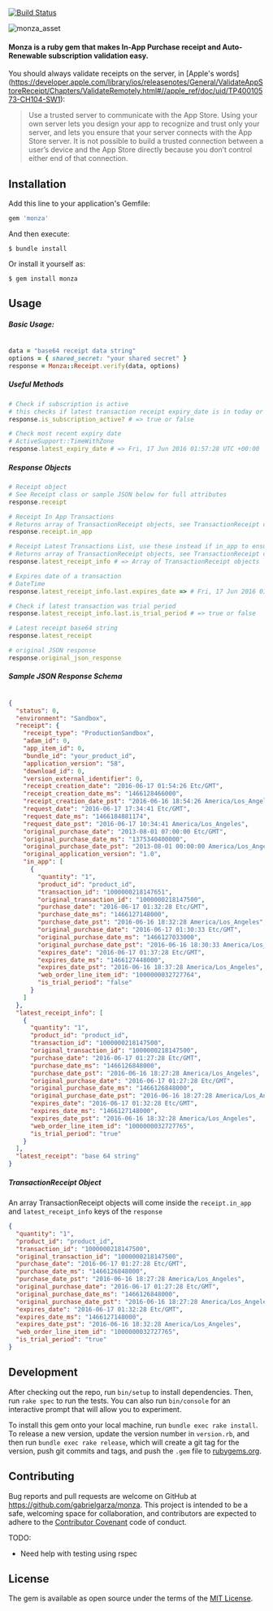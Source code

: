 [![Build Status](https://travis-ci.org/gabrielgarza/monza.svg?branch=master)](https://travis-ci.org/gabrielgarza/monza)

![monza_asset](https://cloud.githubusercontent.com/assets/1076706/16257552/1baa36f8-380e-11e6-8730-cbbd1fe73c6c.png)

#### Monza is a ruby gem that makes In-App Purchase receipt and Auto-Renewable subscription validation easy.

You should always validate receipts on the server, in [Apple's words] (https://developer.apple.com/library/ios/releasenotes/General/ValidateAppStoreReceipt/Chapters/ValidateRemotely.html#//apple_ref/doc/uid/TP40010573-CH104-SW1):
> Use a trusted server to communicate with the App Store. Using your own server lets you design your app to recognize and trust only your server, and lets you ensure that your server connects with the App Store server. It is not possible to build a trusted connection between a user’s device and the App Store directly because you don’t control either end of that connection.

## Installation

Add this line to your application's Gemfile:

```ruby
gem 'monza'
```

And then execute:

    $ bundle install

Or install it yourself as:

    $ gem install monza

## Usage

##### Basic Usage:
```ruby

data = "base64 receipt data string"
options = { shared_secret: "your shared secret" }
response = Monza::Receipt.verify(data, options)

```

##### Useful Methods
```ruby
# Check if subscription is active
# this checks if latest transaction receipt expiry_date is in today or the future
response.is_subscription_active? # => true or false

# Check most recent expiry date
# ActiveSupport::TimeWithZone
response.latest_expiry_date # => Fri, 17 Jun 2016 01:57:28 UTC +00:00

```

##### Response Objects
```ruby
# Receipt object
# See Receipt class or sample JSON below for full attributes
response.receipt

# Receipt In App Transactions
# Returns array of TransactionReceipt objects, see TransactionReceipt class or sample JSON below for full attributes
response.receipt.in_app

# Receipt Latest Transactions List, use these instead if in_app to ensure you always have the latest
# Returns array of TransactionReceipt objects, see TransactionReceipt class
response.latest_receipt_info # => Array of TransactionReceipt objects

# Expires date of a transaction
# DateTime
response.latest_receipt_info.last.expires_date => # Fri, 17 Jun 2016 01:57:28 +0000

# Check if latest transaction was trial period
response.latest_receipt_info.last.is_trial_period # => true or false

# Latest receipt base64 string
response.latest_receipt

# original JSON response
response.original_json_response
```

##### Sample JSON Response Schema
```json

{
  "status": 0,
  "environment": "Sandbox",
  "receipt": {
    "receipt_type": "ProductionSandbox",
    "adam_id": 0,
    "app_item_id": 0,
    "bundle_id": "your_product_id",
    "application_version": "58",
    "download_id": 0,
    "version_external_identifier": 0,
    "receipt_creation_date": "2016-06-17 01:54:26 Etc/GMT",
    "receipt_creation_date_ms": "1466128466000",
    "receipt_creation_date_pst": "2016-06-16 18:54:26 America/Los_Angeles",
    "request_date": "2016-06-17 17:34:41 Etc/GMT",
    "request_date_ms": "1466184881174",
    "request_date_pst": "2016-06-17 10:34:41 America/Los_Angeles",
    "original_purchase_date": "2013-08-01 07:00:00 Etc/GMT",
    "original_purchase_date_ms": "1375340400000",
    "original_purchase_date_pst": "2013-08-01 00:00:00 America/Los_Angeles",
    "original_application_version": "1.0",
    "in_app": [
      {
        "quantity": "1",
        "product_id": "product_id",
        "transaction_id": "1000000218147651",
        "original_transaction_id": "1000000218147500",
        "purchase_date": "2016-06-17 01:32:28 Etc/GMT",
        "purchase_date_ms": "1466127148000",
        "purchase_date_pst": "2016-06-16 18:32:28 America/Los_Angeles",
        "original_purchase_date": "2016-06-17 01:30:33 Etc/GMT",
        "original_purchase_date_ms": "1466127033000",
        "original_purchase_date_pst": "2016-06-16 18:30:33 America/Los_Angeles",
        "expires_date": "2016-06-17 01:37:28 Etc/GMT",
        "expires_date_ms": "1466127448000",
        "expires_date_pst": "2016-06-16 18:37:28 America/Los_Angeles",
        "web_order_line_item_id": "1000000032727764",
        "is_trial_period": "false"
      }
    ]
  },
  "latest_receipt_info": [
    {
      "quantity": "1",
      "product_id": "product_id",
      "transaction_id": "1000000218147500",
      "original_transaction_id": "1000000218147500",
      "purchase_date": "2016-06-17 01:27:28 Etc/GMT",
      "purchase_date_ms": "1466126848000",
      "purchase_date_pst": "2016-06-16 18:27:28 America/Los_Angeles",
      "original_purchase_date": "2016-06-17 01:27:28 Etc/GMT",
      "original_purchase_date_ms": "1466126848000",
      "original_purchase_date_pst": "2016-06-16 18:27:28 America/Los_Angeles",
      "expires_date": "2016-06-17 01:32:28 Etc/GMT",
      "expires_date_ms": "1466127148000",
      "expires_date_pst": "2016-06-16 18:32:28 America/Los_Angeles",
      "web_order_line_item_id": "1000000032727765",
      "is_trial_period": "true"
    }
  ],
  "latest_receipt": "base 64 string"
}

```

##### TransactionReceipt Object
An array TransactionReceipt objects will come inside the `receipt.in_app` and `latest_receipt_info` keys of the `response`
```json
{
  "quantity": "1",
  "product_id": "product_id",
  "transaction_id": "1000000218147500",
  "original_transaction_id": "1000000218147500",
  "purchase_date": "2016-06-17 01:27:28 Etc/GMT",
  "purchase_date_ms": "1466126848000",
  "purchase_date_pst": "2016-06-16 18:27:28 America/Los_Angeles",
  "original_purchase_date": "2016-06-17 01:27:28 Etc/GMT",
  "original_purchase_date_ms": "1466126848000",
  "original_purchase_date_pst": "2016-06-16 18:27:28 America/Los_Angeles",
  "expires_date": "2016-06-17 01:32:28 Etc/GMT",
  "expires_date_ms": "1466127148000",
  "expires_date_pst": "2016-06-16 18:32:28 America/Los_Angeles",
  "web_order_line_item_id": "1000000032727765",
  "is_trial_period": "true"
}

```





## Development

After checking out the repo, run `bin/setup` to install dependencies. Then, run `rake spec` to run the tests. You can also run `bin/console` for an interactive prompt that will allow you to experiment.

To install this gem onto your local machine, run `bundle exec rake install`. To release a new version, update the version number in `version.rb`, and then run `bundle exec rake release`, which will create a git tag for the version, push git commits and tags, and push the `.gem` file to [rubygems.org](https://rubygems.org).

## Contributing

Bug reports and pull requests are welcome on GitHub at https://github.com/gabrielgarza/monza. This project is intended to be a safe, welcoming space for collaboration, and contributors are expected to adhere to the [Contributor Covenant](contributor-covenant.org) code of conduct.

TODO:
- Need help with testing using rspec


## License

The gem is available as open source under the terms of the [MIT License](http://opensource.org/licenses/MIT).
